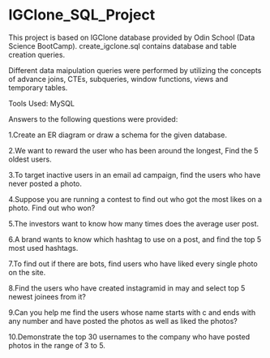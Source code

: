 # IGClone_SQL_Project
This project is based on IGClone database provided by Odin School (Data Science BootCamp). create_igclone.sql contains database and table creation queries.

Different data maipulation queries were performed by utilizing the concepts of advance joins, CTEs, subqueries, window functions, views and temporary tables.

Tools Used: MySQL

Answers to the following questions were provided:

1.Create an ER diagram or draw a schema for the given database.

2.We want to reward the user who has been around the longest, Find the 5 oldest users.

3.To target inactive users in an email ad campaign, find the users who have never posted a photo.

4.Suppose you are running a contest to find out who got the most likes on a photo. Find out who won?

5.The investors want to know how many times does the average user post.

6.A brand wants to know which hashtag to use on a post, and find the top 5 most used hashtags.

7.To find out if there are bots, find users who have liked every single photo on the site.

8.Find the users who have created instagramid in may and select top 5 newest joinees from it?

9.Can you help me find the users whose name starts with c and ends with any number and have posted the photos as well as liked the photos?

10.Demonstrate the top 30 usernames to the company who have posted photos in the range of 3 to 5.
